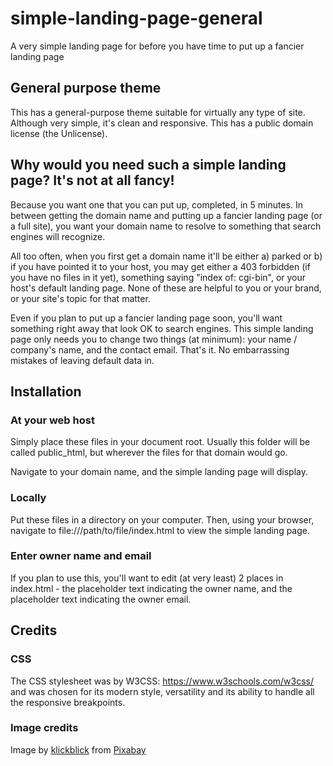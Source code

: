 # simple-landing-page-general
A very simple landing page for before you have time to put up a fancier landing page

## General purpose theme
This has a general-purpose theme suitable for virtually any type of site. Although very simple, it's clean and responsive. This has a public domain license (the Unlicense).

## Why would you need such a simple landing page? It's not at all fancy!
Because you want one that you can put up, completed, in 5 minutes. In between getting the domain name and putting up a fancier landing page (or a full site), you want your domain name to resolve to something that search engines will recognize.

All too often, when you first get a domain name it'll be either a) parked or b) if you have pointed it to your host, you may get either a 403 forbidden (if you have no files in it yet), something saying "index of: cgi-bin", or your host's default landing page. None of these are helpful to you or your brand, or your site's topic for that matter. 

Even if you plan to put up a fancier landing page soon, you'll want something right away that look OK to search engines. This simple landing page only needs you to change two things (at minimum): your name / company's name, and the contact email. That's it. No embarrassing mistakes of leaving default data in.

## Installation
### At your web host
Simply place these files in your document root.  Usually this folder will be called public_html, but wherever the files for that domain would go. 

Navigate to your domain name, and the simple landing page will display. 

### Locally
Put these files in a directory on your computer. Then, using your browser, navigate to file:///path/to/file/index.html to view the simple landing page.

### Enter owner name and email
If you plan to use this, you'll want to edit (at very least) 2 places in index.html - the placeholder text indicating the owner name, and the placeholder text indicating the owner email.

## Credits
### CSS
The CSS stylesheet was by W3CSS: https://www.w3schools.com/w3css/ and was chosen for its modern style, versatility and its ability to handle all the responsive breakpoints.
### Image credits
Image by <a href="https://pixabay.com/users/klickblick-8872450/?utm_source=link-attribution&amp;utm_medium=referral&amp;utm_campaign=image&amp;utm_content=4315445">klickblick</a> from <a href="https://pixabay.com/?utm_source=link-attribution&amp;utm_medium=referral&amp;utm_campaign=image&amp;utm_content=4315445">Pixabay</a>

